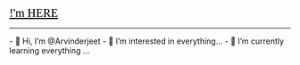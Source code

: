 
<a href="http://ajsingh.epizy.com" target="_blank" style="font-size:1.5em; color:#000; font-family:goldman; outline:none;">!'m HERE</a>
<Hr>
- 👋 Hi, I’m @Arvinderjeet
- 👀 I’m interested in everything...
- 🌱 I’m currently learning everything ...



